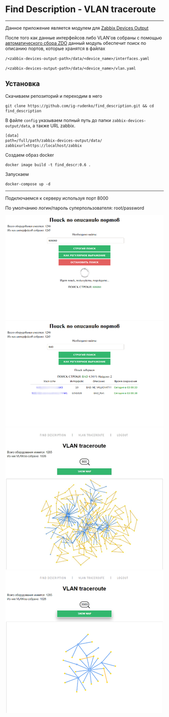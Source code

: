 # Find Description - VLAN traceroute

---

Данное приложение является модулем для 
[Zabbix Devices Output](https://github.com/ig-rudenko/Zabbix-Devices-Output)

После того как данные интерфейсов либо VLAN'ов собраны с помощью [автоматического сбора ZDO](https://github.com/ig-rudenko/Zabbix-Devices-Output#%D0%B0%D0%B2%D1%82%D0%BE%D0%BC%D0%B0%D1%82%D0%B8%D1%87%D0%B5%D1%81%D0%BA%D0%B8%D0%B9-%D1%81%D0%B1%D0%BE%D1%80-%D0%B4%D0%B0%D0%BD%D0%BD%D1%8B%D1%85)
данный модуль обеспечит поиск по описанию портов, которые хранятся в файлах 


`/<zabbix-devices-output-path>/data/<device_name>/interfaces.yaml`

`/<zabbix-devices-output-path>/data/<device_name>/vlan.yaml`

## Установка

Скачиваем репозиторий и переходим в него

    git clone https://github.com/ig-rudenko/find_description.git && cd find_description

В файле `config` указываем полный путь до папки `zabbix-devices-output/data`, 
а также URL zabbix.

    [data]
    path=/full/path/zabbix-devices-output/data/
    zabbixurl=https://localhost/zabbix

Создаем образ docker

    docker image build -t find_descr:0.6 .

Запускаем

    docker-compose up -d

---

Подключаемся к серверу используя порт 8000

По умолчанию логин/пароль суперпользователя: root/password

![img.png](static/img/img.png)
![img.png](static/img/img1.png)
![img.png](static/img/img2.png)
![img.png](static/img/img3.png)